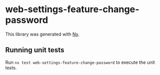 # web-settings-feature-change-password

This library was generated with [Nx](https://nx.dev).

## Running unit tests

Run `nx test web-settings-feature-change-password` to execute the unit tests.
